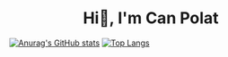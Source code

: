 <h1 align='center'> Hi👋, I'm Can Polat</h1>

[![Anurag's GitHub stats](https://github-readme-stats.vercel.app/api?username=canpolatt)](https://github.com/anuraghazra/github-readme-stats)
[![Top Langs](https://github-readme-stats.vercel.app/api/top-langs/?username=canpolatt&layout=compact)](https://github.com/anuraghazra/github-readme-stats)



